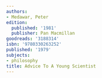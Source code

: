 ```yaml
---
authors:
- Medawar, Peter
edition:
  published: '1981'
  publisher: Pan Macmillan
goodreads: '3188314'
isbn: '9780330263252'
published: '1979'
subjects:
- philosophy
title: Advice To A Young Scientist
---
```


